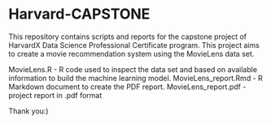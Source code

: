 # Harvard-CAPSTONE

This repository contains scripts and reports for the capstone project of HarvardX Data Science Professional Certificate program.
This project aims to create a movie recommendation system using the MovieLens data set.

MovieLens.R - R code used to inspect the data set and based on available information to build the machine learning model.
MovieLens_report.Rmd - R Markdown document to create the PDF report.
MovieLens_report.pdf - project report in .pdf format

Thank you:) 
